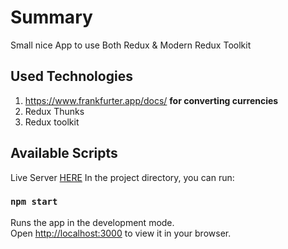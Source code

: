 # Summary

Small nice App to use Both Redux & Modern Redux Toolkit

## Used Technologies

1. https://www.frankfurter.app/docs/ **for converting currencies**
2. Redux Thunks
3. Redux toolkit

## Available Scripts

Live Server [HERE](https://redux-with-thunks-rkup.vercel.app/)
In the project directory, you can run:

### `npm start`

Runs the app in the development mode.\
Open [http://localhost:3000](http://localhost:3000) to view it in your browser.
